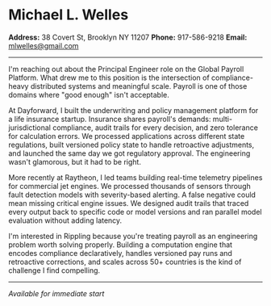# Michael L. Welles
**Address:** 38 Covert St, Brooklyn NY 11207
**Phone:** 917-586-9218
**Email:** mlwelles@gmail.com

---

I'm reaching out about the Principal Engineer role on the Global Payroll Platform. What drew me to this position is the intersection of compliance-heavy distributed systems and meaningful scale. Payroll is one of those domains where "good enough" isn't acceptable.

At Dayforward, I built the underwriting and policy management platform for a life insurance startup. Insurance shares payroll's demands: multi-jurisdictional compliance, audit trails for every decision, and zero tolerance for calculation errors. We processed applications across different state regulations, built versioned policy state to handle retroactive adjustments, and launched the same day we got regulatory approval. The engineering wasn't glamorous, but it had to be right.

More recently at Raytheon, I led teams building real-time telemetry pipelines for commercial jet engines. We processed thousands of sensors through fault detection models with severity-based alerting. A false negative could mean missing critical engine issues. We designed audit trails that traced every output back to specific code or model versions and ran parallel model evaluation without adding latency.

I'm interested in Rippling because you're treating payroll as an engineering problem worth solving properly. Building a computation engine that encodes compliance declaratively, handles versioned pay runs and retroactive corrections, and scales across 50+ countries is the kind of challenge I find compelling.

---

*Available for immediate start*
